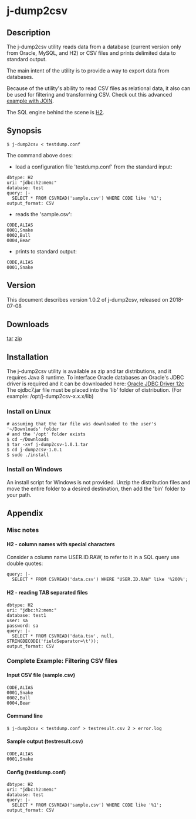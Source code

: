 # j-dump2csv #
## Description ##
The j-dump2csv utility reads data from a database (current version only from Oracle, MySQL, and H2)
or CSV files and prints delimited data to standard output.

The main intent of the utility is to provide a way to export data from databases.

Because of the utility's ability to read CSV files as relational data, it also can
be used for filtering and transforming CSV. Check out this advanced [example with JOIN](https://github.com/andrey-stepantsov/j-dump2csv/wiki/Using-%27JOIN%27-with-CSV).

The SQL engine behind the scene is [H2](http://h2database.com).
## Synopsis ##
~~~
$ j-dump2csv < testdump.conf
~~~
The command above does:
 * load a configuration file 'testdump.conf' from the standard input:
~~~
dbtype: H2
uri: "jdbc:h2:mem:"
database: test
query: |-
  SELECT * FROM CSVREAD('sample.csv') WHERE CODE like '%1';
output_format: CSV
~~~
 * reads the 'sample.csv':
~~~
CODE,ALIAS
0001,Snake
0002,Bull
0004,Bear
~~~
 * prints to standard output:
~~~
CODE,ALIAS
0001,Snake
~~~
  
## Version ##
This document describes version 1.0.2 of j-dump2csv, released on 2018-07-08
## Downloads ##
[tar](https://github.com/andrey-stepantsov/j-dump2csv/releases/download/1.0.1/j-dump2csv-1.0.1.tar)
[zip](https://github.com/andrey-stepantsov/j-dump2csv/releases/download/1.0.1/j-dump2csv-1.0.1.zip)
 
## Installation ##
The j-dump2csv utility is available as zip and tar distributions, and it requires Java 8 runtime.
To interface Oracle databases an Oracle's JDBC driver is required and it can be downloaded here:
[Oracle JDBC Driver 12c](http://www.oracle.com/technetwork/database/features/jdbc/jdbc-drivers-12c-download-1958347.html)
The ojdbc7.jar file must be placed into the 'lib' folder of distribution. (For example: /opt/j-dump2csv-x.x.x/lib)

### Install on Linux ###
```
# assuming that the tar file was downloaded to the user's '~/Downloads' folder
# and the '/opt' folder exists
$ cd ~/Downloads
$ tar -xvf j-dump2csv-1.0.1.tar
$ cd j-dump2csv-1.0.1
$ sudo ./install
```

### Install on Windows ###
An install script for Windows is not provided. Unzip the distribution files and move the entire
folder to a desired destination, then add the 'bin' folder to your path.

## Appendix ##

### Misc notes ###

#### H2 - column names with special characters ####

Consider a column name USER.ID.RAW, to refer to it in a SQL query use double quotes:
~~~
query: |-
  SELECT * FROM CSVREAD('data.csv') WHERE "USER.ID.RAW" like '%200%';
~~~

#### H2 - reading TAB separated files ####

~~~
dbtype: H2
uri: "jdbc:h2:mem:"
database: test1
user: sa
password: sa
query: |-
  SELECT * FROM CSVREAD('data.tsv', null, STRINGDECODE('fieldSeparator=\t'));
output_format: CSV
~~~

### Complete Example: Filtering CSV files ###

#### Input CSV file (sample.csv) ####
~~~
CODE,ALIAS
0001,Snake
0002,Bull
0004,Bear
~~~

#### Command line ####
~~~
$ j-dump2csv < testdump.conf > testresult.csv 2 > error.log 
~~~

#### Sample output (testresult.csv) ####
~~~
CODE,ALIAS
0001,Snake
~~~

#### Config (testdump.conf) ####
~~~
dbtype: H2
uri: "jdbc:h2:mem:"
database: test
query: |-
  SELECT * FROM CSVREAD('sample.csv') WHERE CODE like '%1';
output_format: CSV
~~~


